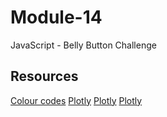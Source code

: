 # Module-14
JavaScript - Belly Button Challenge
## Resources
[Colour codes](https://www.w3schools.com/colors/colors_picker.asp)
[Plotly](https://plotly.com/javascript/bubble-charts/)
[Plotly](https://plotly.com/javascript/gauge-charts/)
[Plotly](https://plotly.com/javascript/bar-charts/#bar-chart-with-hover-text)